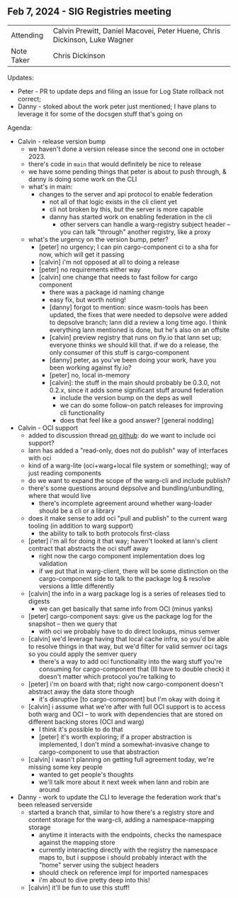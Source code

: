 ## Feb 7, 2024 - SIG Registries meeting

|          |      | 
| -------- | -------- |
| Attending  | Calvin Prewitt, Daniel Macovei, Peter Huene, Chris Dickinson, Luke Wagner
| Note Taker | Chris Dickinson

Updates:
- Peter - PR to update deps and filing an issue for Log State rollback not correct;
- Danny - stoked about the work peter just mentioned; I have plans to leverage it for some of the docsgen stuff that's going on

Agenda:
- Calvin - release version bump
    - we haven't done a version release since the second one in october 2023.
    - there's code in `main` that would definitely be nice to release
    - we have some pending things that peter is about to push through, & danny is doing some work on the CLI
    - what's in main:
        - changes to the server and api protocol to enable federation
            - not all of that logic exists in the cli client yet
            - cli not broken by this, but the server is more capable
            - danny has started work on enabling federation in the cli
                - other servers can handle a warg-registry subject header – you can talk
                  "through" another registry, like a proxy
    - what's the urgency on the version bump, peter?
        - [peter] no urgency; I can pin cargo-component ci to a sha for now, which will get it passing
        - [calvin] i'm not opposed at all to doing a release
        - [peter] no requirements either way
        - [calvin] one change that needs to fast follow for cargo component
            - there was a package id naming change
            - easy fix, but worth noting!
            - [danny] forgot to mention: since wasm-tools has been updated, the fixes that
              were needed to depsolve were added to depsolve branch; lann did a review a long
              time ago. I think everything lann mentioned is done, but he's also on an
              offsite
            - [calvin] preview registry that runs on fly.io that lann set up; everyone thinks
              we should kill that. if we do a release, the only consumer of this stuff is
              cargo-component
            - [danny] peter, as you've been doing your work, have you been working against fly.io?
            - [peter] no, local in-memory
            - [calvin]: the stuff in the main should probably be 0.3.0, not 0.2.x, since it adds some significant stuff around federation
                - include the version bump on the deps as well
                - we can do some follow-on patch releases for improving cli functionality
                - does that feel like a good answer? [general nodding]
- Calvin - OCI support
    - added to discussion thread [on github](https://github.com/bytecodealliance/registry/discussions/237#discussioncomment-8385187): do we want to include oci support?
    - lann has added a "read-only, does not do publish" way of interfaces with oci
    - kind of a warg-lite (oci+warg+local file system or something); way of just reading components
    - do we want to expand the scope of the warg-cli and include publish?
    - there's some questions around depsolve and bundling/unbundling, where that would live
        - there's incomplete agreement around whether warg-loader should be a cli or a library
    - does it make sense to add oci "pull and publish" to the current warg tooling (in addition to warg support)
        - the ability to talk to both protocols first-class
    - [peter] i'm all for doing it that way; haven't looked at lann's client contract that abstracts the oci stuff away
        - right now the cargo component implementation does log validation
        - if we put that in warg-client, there will be some distinction on the cargo-component side to talk to the package log & resolve versions a little differently
    - [calvin] the info in a warg package log is a series of releases tied to digests
        - we can get basically that same info from OCI (minus yanks)
    - [peter] cargo-component says: give us the package log for the snapshot – then we query that
        - with oci we probably have to do direct lookups, minus semver
    - [calvin] we'd leverage having that local cache infra, so you'd be able to resolve things in that way, but we'd filter for valid semver oci tags so you could apply the semver query
        - there's a way to add oci functionality into the warg stuff you're consuming for cargo-component that (Ill have to double check) it doesn't matter which protocol you're talking to
    - [peter] i'm on board with that; right now cargo-component doesn't abstract away the data store though
        - it's disruptive [to cargo-component] but I'm okay with doing it
    - [calvin] i assume what we're after with full OCI support is to access both warg and OCI – to work with dependencies that are stored on different backing stores (OCI and warg)
        - I think it's possible to do that
        - [peter] it's worth exploring; if a proper abstraction is implemented, I don't mind a somewhat-invasive change to cargo-component to use that abstraction
    - [calvin] i wasn't planning on getting full agreement today, we're missing some key people
        - wanted to get people's thoughts
        - we'll talk more about it next week when lann and robin are around
- Danny - work to update the CLI to leverage the federation work that's been released serverside
    - started a branch that, similar to how there's a registry store and content storage for the warg-cli, adding a namespace-mapping storage
        - anytime it interacts with the endpoints, checks the namespace against the mapping store
        - currently interacting directly with the registry the namespace maps to, but i suppose i should probably interact with the "home" server using the subject headers
        - should check on reference impl for imported namespaces
        - i'm about to dive pretty deep into this!
    - [calvin] it'll be fun to use this stuff!
